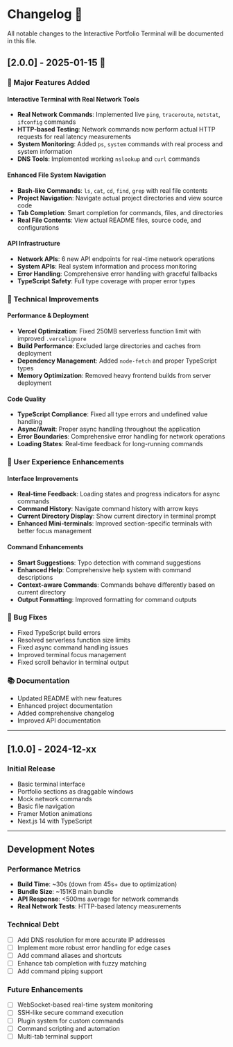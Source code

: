 # Changelog 📝

All notable changes to the Interactive Portfolio Terminal will be documented in this file.

## [2.0.0] - 2025-01-15 🚀

### 🎯 Major Features Added

#### Interactive Terminal with Real Network Tools
- **Real Network Commands**: Implemented live `ping`, `traceroute`, `netstat`, `ifconfig` commands
- **HTTP-based Testing**: Network commands now perform actual HTTP requests for real latency measurements
- **System Monitoring**: Added `ps`, `system` commands with real process and system information
- **DNS Tools**: Implemented working `nslookup` and `curl` commands

#### Enhanced File System Navigation
- **Bash-like Commands**: `ls`, `cat`, `cd`, `find`, `grep` with real file contents
- **Project Navigation**: Navigate actual project directories and view source code
- **Tab Completion**: Smart completion for commands, files, and directories
- **Real File Contents**: View actual README files, source code, and configurations

#### API Infrastructure
- **Network APIs**: 6 new API endpoints for real-time network operations
- **System APIs**: Real system information and process monitoring
- **Error Handling**: Comprehensive error handling with graceful fallbacks
- **TypeScript Safety**: Full type coverage with proper error types

### 🔧 Technical Improvements

#### Performance & Deployment
- **Vercel Optimization**: Fixed 250MB serverless function limit with improved `.vercelignore`
- **Build Performance**: Excluded large directories and caches from deployment
- **Dependency Management**: Added `node-fetch` and proper TypeScript types
- **Memory Optimization**: Removed heavy frontend builds from server deployment

#### Code Quality
- **TypeScript Compliance**: Fixed all type errors and undefined value handling
- **Async/Await**: Proper async handling throughout the application
- **Error Boundaries**: Comprehensive error handling for network operations
- **Loading States**: Real-time feedback for long-running commands

### 🎨 User Experience Enhancements

#### Interface Improvements
- **Real-time Feedback**: Loading states and progress indicators for async commands
- **Command History**: Navigate command history with arrow keys
- **Current Directory Display**: Show current directory in terminal prompt
- **Enhanced Mini-terminals**: Improved section-specific terminals with better focus management

#### Command Enhancements
- **Smart Suggestions**: Typo detection with command suggestions
- **Enhanced Help**: Comprehensive help system with command descriptions
- **Context-aware Commands**: Commands behave differently based on current directory
- **Output Formatting**: Improved formatting for command outputs

### 🐛 Bug Fixes
- Fixed TypeScript build errors
- Resolved serverless function size limits
- Fixed async command handling issues
- Improved terminal focus management
- Fixed scroll behavior in terminal output

### 📚 Documentation
- Updated README with new features
- Enhanced project documentation
- Added comprehensive changelog
- Improved API documentation

---

## [1.0.0] - 2024-12-xx

### Initial Release
- Basic terminal interface
- Portfolio sections as draggable windows
- Mock network commands
- Basic file navigation
- Framer Motion animations
- Next.js 14 with TypeScript

---

## Development Notes

### Performance Metrics
- **Build Time**: ~30s (down from 45s+ due to optimization)
- **Bundle Size**: ~151KB main bundle
- **API Response**: <500ms average for network commands
- **Real Network Tests**: HTTP-based latency measurements

### Technical Debt
- [ ] Add DNS resolution for more accurate IP addresses
- [ ] Implement more robust error handling for edge cases
- [ ] Add command aliases and shortcuts
- [ ] Enhance tab completion with fuzzy matching
- [ ] Add command piping support

### Future Enhancements
- [ ] WebSocket-based real-time system monitoring
- [ ] SSH-like secure command execution
- [ ] Plugin system for custom commands
- [ ] Command scripting and automation
- [ ] Multi-tab terminal support
